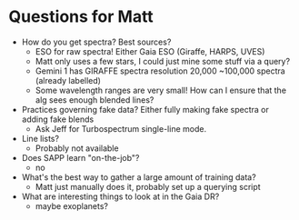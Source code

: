 # Questions for Matt

- How do you get spectra? Best sources?
  - ESO for raw spectra! Either Gaia ESO (Giraffe, HARPS, UVES)
  - Matt only uses a few stars, I could just mine some stuff via a query?
  - Gemini 1 has GIRAFFE spectra resolution 20,000 ~100,000 spectra (already labelled)
  - Some wavelength ranges are very small! How can I ensure that the alg
    sees enough blended lines?
- Practices governing fake data? Either fully making fake spectra or adding
  fake blends
  - Ask Jeff for Turbospectrum single-line mode.
- Line lists?
  - Probably not available
- Does SAPP learn "on-the-job"?
  - no
- What's the best way to gather a large amount of training data?
  - Matt just manually does it, probably set up a querying script
- What are interesting things to look at in the Gaia DR?
  - maybe exoplanets?
